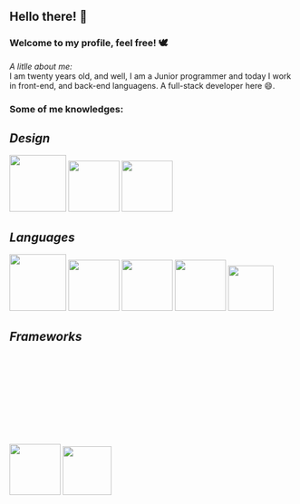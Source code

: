 ## Hello there! 👋
### Welcome to my profile, feel free! 🕊
*A litlle about me:*<br>
I am twenty years old, and well, I am a Junior programmer and today I work in front-end, and back-end languagens. A full-stack developer here 😄.

### **Some of me knowledges:**
## *Design*
<span>
<img height="100"  src="https://cdn.jsdelivr.net/gh/devicons/devicon/icons/gimp/gimp-plain.svg"/>
<img height="90"  src="https://cdn.jsdelivr.net/gh/devicons/devicon/icons/canva/canva-original.svg"/>
<img height="90"  src="https://cdn.jsdelivr.net/gh/devicons/devicon/icons/photoshop/photoshop-plain.svg"/>
</span>

## *Languages*
<span>
<img height="100" src="https://cdn.jsdelivr.net/gh/devicons/devicon/icons/php/php-plain.svg"/>
<img height="90"  src="https://cdn.jsdelivr.net/gh/devicons/devicon/icons/mysql/mysql-original.svg"/>
<img height="90"  src="https://cdn.jsdelivr.net/gh/devicons/devicon/icons/html5/html5-original.svg"/>
<img height="90"  src="https://cdn.jsdelivr.net/gh/devicons/devicon/icons/css3/css3-original.svg"/>
<img height="80"  src="https://cdn.jsdelivr.net/gh/devicons/devicon/icons/javascript/javascript-plain.svg"/>
</span>

## *Frameworks*
<span>
<img height="90"  src="https://cdn.jsdelivr.net/gh/devicons/devicon/icons/bootstrap/bootstrap-plain.svg"/>
<img height="86"  src="https://avatars.githubusercontent.com/u/11195762?v=4"/>
</span>
  
<img height="250px" href="https://github-readme-stats.vercel.app/api/top-langs/?username={vdanviel}">
